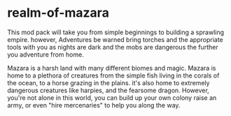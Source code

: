 # realm-of-mazara
This mod pack will take you from simple beginnings to building a sprawling empire. however, Adventures be warned bring torches and the appropriate tools with you as nights are dark and the mobs are dangerous the further you adventure from home.

Mazara is a harsh land with many different biomes and magic. Mazara is home to a plethora of creatures from the simple fish living in the corals of the ocean, to a horse grazing in the plains. it's also home to extremely dangerous creatures like harpies, and the fearsome dragon. However, you're not alone in this world, you can build up your own colony raise an army, or even "hire mercenaries" to help you along the way.
 
